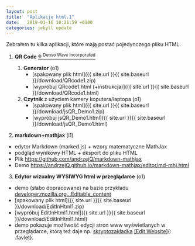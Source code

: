 ```yaml
---
layout: post
title:  "Aplikacje html.1"
date:   2019-01-16 10:21:59 +0100
categories: jekyll update
---
```


Zebrałem tu kilka aplikacji, które mają postać pojedynczego pliku HTML. 

1. **QR Code** [® <sup>Denso Wave Incorporated</sup>](http://www.denso-wave.com/qrcode/faqpatent-e.html)
	1. **Generator** (o1)
		- [spakowany plik html]({{ site.url }}{{ site.baseurl }}/download/QRcode1.zip)
		- [wypróbuj QRcode1.html (+instrukcja)]({{ site.url }}{{ site.baseurl }}/download/QRcode1.html)
	2. **Czytnik** z użyciem kamery koputera/laptopa (o1)
		- [spakowany plik html]({{ site.url }}{{ site.baseurl }}/download/jsQR_Demo1.zip)
		- [wypróbuj jsQR_Demo1.html]({{ site.url }}{{ site.baseurl }}/download/jsQR_Demo1.html)

2. **markdown+mathjax** (i1)
- edytor Markdown (marked.js) + wzory matematyczne MathJax
- podgląd wynikowy HTML + eksport do pliku HTML
- Plik <https://github.com/andrzejQ/markdown-mathjax>
- Demo <https://andrzejQ.github.io/markdown-mathjax/editor/md-mhj.html>

3. **Edytor wizualny WYSIWYG html w przeglądarce** (o1)
- demo  (słabo dopracowane) na bazie przykładu [developer.mozilla.org...Editable_content](https://developer.mozilla.org/pl/docs/Web/Guide/HTML/Editable_content#Example_A_simple_but_complete_rich_text_editor)
- [spakowany plik html]({{ site.url }}{{ site.baseurl }}/download/EditInHtml1.zip)
- [wypróbuj EditInHtml1.html]({{ site.url }}{{ site.baseurl }}/download/EditInHtml1.html)
- demo pokazuje możliwość edycji stron www wyświetlanych w przeglądarce, którą też daje np. 
[skryptozakładka](https://pl.wikipedia.org/wiki/Skryptozak%C5%82adka)
[\[Edit Website\]](javascript:document.body.contentEditable='true';document.designMode='on';void(0);){: .favlet}.

<style>.favlet{background-color:Lavender;font-weight:bold;padding:0 3px}</style>

